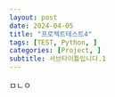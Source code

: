 ```yaml
---
layout: post
date: 2024-04-05
title: "프로젝트테스트4"
tags: [TEST, Python, ]
categories: [Project, ]
subtitle: 서브타이틀입니다.1
---
```

ㅁㄴㅇ

